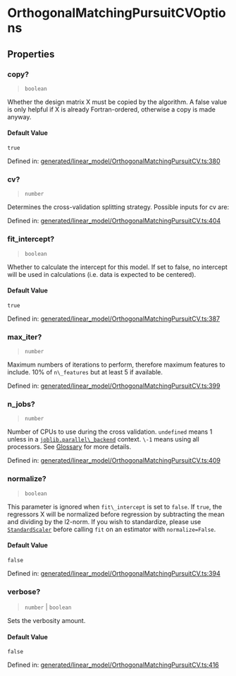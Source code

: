 # OrthogonalMatchingPursuitCVOptions

## Properties

### copy?

> `boolean`

Whether the design matrix X must be copied by the algorithm. A false value is only helpful if X is already Fortran-ordered, otherwise a copy is made anyway.

#### Default Value

`true`

Defined in:  [generated/linear\_model/OrthogonalMatchingPursuitCV.ts:380](https://github.com/transitive-bullshit/scikit-learn-ts/blob/b59c1ff/packages/sklearn/src/generated/linear_model/OrthogonalMatchingPursuitCV.ts#L380)

### cv?

> `number`

Determines the cross-validation splitting strategy. Possible inputs for cv are:

Defined in:  [generated/linear\_model/OrthogonalMatchingPursuitCV.ts:404](https://github.com/transitive-bullshit/scikit-learn-ts/blob/b59c1ff/packages/sklearn/src/generated/linear_model/OrthogonalMatchingPursuitCV.ts#L404)

### fit\_intercept?

> `boolean`

Whether to calculate the intercept for this model. If set to false, no intercept will be used in calculations (i.e. data is expected to be centered).

#### Default Value

`true`

Defined in:  [generated/linear\_model/OrthogonalMatchingPursuitCV.ts:387](https://github.com/transitive-bullshit/scikit-learn-ts/blob/b59c1ff/packages/sklearn/src/generated/linear_model/OrthogonalMatchingPursuitCV.ts#L387)

### max\_iter?

> `number`

Maximum numbers of iterations to perform, therefore maximum features to include. 10% of `n\_features` but at least 5 if available.

Defined in:  [generated/linear\_model/OrthogonalMatchingPursuitCV.ts:399](https://github.com/transitive-bullshit/scikit-learn-ts/blob/b59c1ff/packages/sklearn/src/generated/linear_model/OrthogonalMatchingPursuitCV.ts#L399)

### n\_jobs?

> `number`

Number of CPUs to use during the cross validation. `undefined` means 1 unless in a [`joblib.parallel\_backend`](https://joblib.readthedocs.io/en/latest/parallel.html#joblib.parallel_backend "(in joblib v1.3.0.dev0)") context. `\-1` means using all processors. See [Glossary](../../glossary.html#term-n_jobs) for more details.

Defined in:  [generated/linear\_model/OrthogonalMatchingPursuitCV.ts:409](https://github.com/transitive-bullshit/scikit-learn-ts/blob/b59c1ff/packages/sklearn/src/generated/linear_model/OrthogonalMatchingPursuitCV.ts#L409)

### normalize?

> `boolean`

This parameter is ignored when `fit\_intercept` is set to `false`. If `true`, the regressors X will be normalized before regression by subtracting the mean and dividing by the l2-norm. If you wish to standardize, please use [`StandardScaler`](sklearn.preprocessing.StandardScaler.html#sklearn.preprocessing.StandardScaler "sklearn.preprocessing.StandardScaler") before calling `fit` on an estimator with `normalize=False`.

#### Default Value

`false`

Defined in:  [generated/linear\_model/OrthogonalMatchingPursuitCV.ts:394](https://github.com/transitive-bullshit/scikit-learn-ts/blob/b59c1ff/packages/sklearn/src/generated/linear_model/OrthogonalMatchingPursuitCV.ts#L394)

### verbose?

> `number` \| `boolean`

Sets the verbosity amount.

#### Default Value

`false`

Defined in:  [generated/linear\_model/OrthogonalMatchingPursuitCV.ts:416](https://github.com/transitive-bullshit/scikit-learn-ts/blob/b59c1ff/packages/sklearn/src/generated/linear_model/OrthogonalMatchingPursuitCV.ts#L416)
